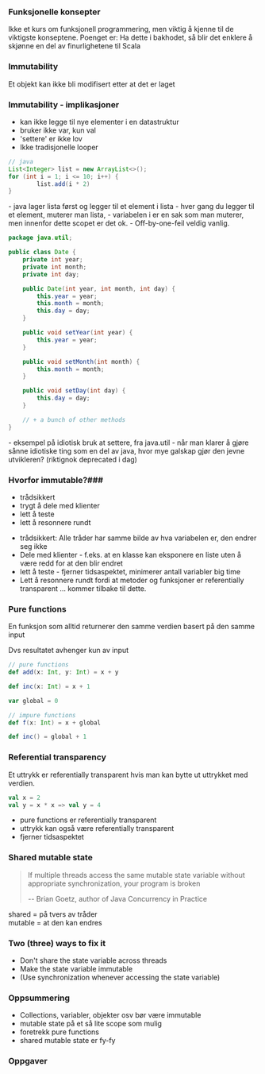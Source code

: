 ### Funksjonelle konsepter ###
<aside class='notes'>
  Ikke et kurs om funksjonell programmering, men viktig å kjenne til de
  viktigste konseptene.
  Poenget er: Ha dette i bakhodet, så blir det enklere å skjønne en del
  av finurlighetene til Scala
</aside>



### Immutability ###
Et objekt kan ikke bli modifisert etter at det er laget



### Immutability - implikasjoner ###
- kan ikke legge til nye elementer i en datastruktur
- bruker ikke var, kun val
- 'settere' er ikke lov
- Ikke tradisjonelle looper



```java
// java
List<Integer> list = new ArrayList<>();
for (int i = 1; i <= 10; i++) {
        list.add(i * 2)
}
```
<aside class='notes'>
    - java lager lista først og legger til et element i lista
    - hver gang du legger til et element, muterer man lista,
    - variabelen i er en sak som man muterer, men innenfor dette scopet er det ok.
    - Off-by-one-feil veldig vanlig.
</aside>



```java
package java.util;

public class Date {
    private int year;
    private int month;
    private int day;

    public Date(int year, int month, int day) {
        this.year = year;
        this.month = month;
        this.day = day;
    }

    public void setYear(int year) {
        this.year = year;
    }

    public void setMonth(int month) {
        this.month = month;
    }

    public void setDay(int day) {
        this.day = day;
    }

    // + a bunch of other methods
}
```
<aside class='notes'>
    - eksempel på idiotisk bruk at settere, fra java.util
    - når man klarer å gjøre sånne idiotiske ting som en del av java,
      hvor mye galskap gjør den jevne utvikleren?
    (riktignok deprecated i dag)
</aside>



### Hvorfor immutable?###
- trådsikkert
- trygt å dele med klienter
- lett å teste
- lett å resonnere rundt
<aside class='notes'>
<ul>
<li> trådsikkert: Alle tråder har samme bilde av hva variabelen er, den endrer seg ikke </li>
<li> Dele med klienter - f.eks. at en klasse kan eksponere en liste uten å være redd for at den blir endret </li>
<li> lett å teste - fjerner tidsaspektet, minimerer antall variabler big time </li>
<li> Lett å resonnere rundt fordi at metoder og funksjoner er referentially transparent
   ... kommer tilbake til dette. </li>
</ul>
</aside>



### Pure functions ###
En funksjon som alltid returnerer den samme verdien basert på den samme input
<aside class='notes'>
    Dvs resultatet avhenger kun av input
</aside>



```scala
// pure functions
def add(x: Int, y: Int) = x + y

def inc(x: Int) = x + 1

```



```scala
var global = 0

// impure functions
def f(x: Int) = x + global

def inc() = global + 1
```



### Referential transparency ###
Et uttrykk er referentially transparent hvis man kan
bytte ut uttrykket med verdien.




```scala
val x = 2
val y = x * x => val y = 4
```
<aside class='notes'>
<ul>
  <li> pure functions er referentially transparent </li>
  <li> uttrykk kan også være referentially transparent </li>
  <li> fjerner tidsaspektet </li>
</ul>
</aside>



### Shared mutable state ###
> If multiple threads access the same mutable state variable without
> appropriate synchronization, your program is broken
>
> -- Brian Goetz, author of Java Concurrency in Practice
<aside class='notes'>
    shared = på tvers av tråder <br/>
    mutable = at den kan endres <br/>
</aside>



### Two (three) ways to fix it ###
* Don't share the state variable across threads
* Make the state variable immutable
* (Use synchronization whenever accessing the state variable)



### Oppsummering ###
- Collections, variabler, objekter osv bør være immutable
- mutable state på et så lite scope som mulig
- foretrekk pure functions
- shared mutable state er fy-fy



### Oppgaver ###
